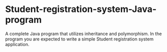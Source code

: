 # Student-registration-system-Java-program
A complete  Java program that utilizes  inheritance  and polymorphism.  In the 
program you are expected to  write a simple Student registration  system  application.
